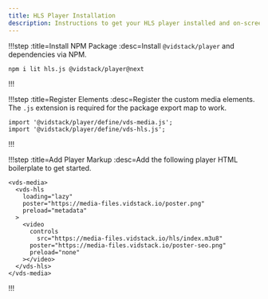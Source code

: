 ```yaml
---
title: HLS Player Installation
description: Instructions to get your HLS player installed and on-screen.
---
```


!!!step :title=Install NPM Package :desc=Install `@vidstack/player` and dependencies via NPM.

```bash:copy
npm i lit hls.js @vidstack/player@next
```

!!!

!!!step :title=Register Elements :desc=Register the custom media elements. The `.js` extension is required for the package export map to work.

```js:copy
import '@vidstack/player/define/vds-media.js';
import '@vidstack/player/define/vds-hls.js';
```

!!!

!!!step :title=Add Player Markup :desc=Add the following player HTML boilerplate to get started.

```html:copy
<vds-media>
  <vds-hls
    loading="lazy"
    poster="https://media-files.vidstack.io/poster.png"
    preload="metadata"
  >
    <video
      controls
	    src="https://media-files.vidstack.io/hls/index.m3u8"
      poster="https://media-files.vidstack.io/poster-seo.png"
      preload="none"
    ></video>
  </vds-hls>
</vds-media>
```

!!!
